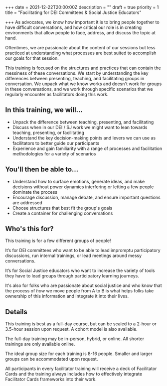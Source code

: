 +++
date = 2021-12-22T20:00:00Z
description = ""
draft = true
priority = 1
title = "Facilitating for DEI Committees & Social Justice Educators"

+++
As advocates, we know how important it is to bring people together to have difficult conversations, and how critical our role is in creating environments that allow people to face, address, and discuss the topic at hand.

Oftentimes, we are passionate about the content of our sessions but less practiced at understanding what processes are best suited to accomplish our goals for that session.

This training is focused on the structures and practices that can contain the messiness of these conversations. We start by understanding the key differences between presenting, teaching, and facilitating groups in conversation. We unpack what we know works and doesn't work for groups in these conversations, and we work through specific scenarios that we regularly encounter as facilitators doing this work.

## **In this training, we will...**

* Unpack the difference between teaching, presenting, and facilitating
* Discuss when in our DEI / SJ work we might want to lean towards teaching, presenting, or facilitating
* Understand the key decision-making points and levers we can use as facilitators to better guide our participants
* Experience and gain familiarity with a range of processes and facilitation methodologies for a variety of scenarios

## **You'll then be able to...**

* Understand how to surface emotions, generate ideas, and make decisions without power dynamics interfering or letting a few people dominate the process
* Encourage discussion, manage debate, and ensure important questions are addressed
* Choose structures that best fit the group's goals
* Create a container for challenging conversations

## **Who's this for?**

This training is for a few different groups of people!

It’s for DEI committees who want to be able to lead impromptu participatory discussions, run internal trainings, or lead meetings around messy conversations.

It’s for Social Justice educators who want to increase the variety of tools they have to lead groups through participatory learning journeys.

It's also for folks who are passionate about social justice and who know that the process of _how_ we move people from A to B is what helps folks take ownership of this information and integrate it into their lives.

## **Details**

This training is best as a full-day course, but can be scaled to a 2-hour or 3.5-hour session upon request. A cohort model is also available.

The full-day training may be in-person, hybrid, or online. All shorter trainings are only available online.

The ideal group size for each training is 8-16 people. Smaller and larger groups can be accommodated upon request.

All participants in every facilitator training will receive a deck of Facilitator Cards and the training always includes how to effectively integrate Facilitator Cards frameworks into their work.